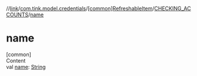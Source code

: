 //[link](../../../index.md)/[com.tink.model.credentials](../../index.md)/[[common]RefreshableItem](../index.md)/[CHECKING_ACCOUNTS](index.md)/[name](name.md)



# name  
[common]  
Content  
val [name](name.md): [String](https://kotlinlang.org/api/latest/jvm/stdlib/kotlin/-string/index.html)  



